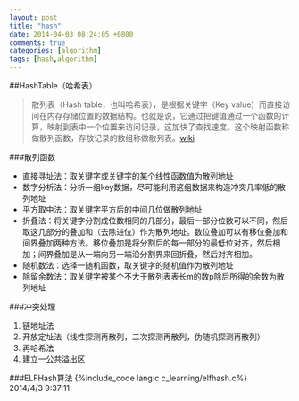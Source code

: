 ```yaml
---
layout: post
title: "hash"
date: 2014-04-03 08:24:05 +0800
comments: true
categories: [algorithm]
tags: [hash,algorithm]
---
```

##HashTable（哈希表）
> 散列表（Hash table，也叫哈希表），是根据关键字（Key value）而直接访问在内存存储位置的数据结构。也就是说，它通过把键值通过一个函数的计算，映射到表中一个位置来访问记录，这加快了查找速度。这个映射函数称做散列函数，存放记录的数组称做散列表。[wiki](http://zh.wikipedia.org/zh/%E5%93%88%E5%B8%8C%E8%A1%A8)  

###散列函数
* 直接寻址法：取关键字或关键字的某个线性函数值为散列地址  
* 数字分析法：分析一组key数据，尽可能利用这组数据来构造冲突几率低的散列地址  
* 平方取中法：取关键字平方后的中间几位做散列地址  
* 折叠法：将关键字分割成位数相同的几部分，最后一部分位数可以不同，然后取这几部分的叠加和（去除进位）作为散列地址。数位叠加可以有移位叠加和间界叠加两种方法。移位叠加是将分割后的每一部分的最低位对齐，然后相加；间界叠加是从一端向另一端沿分割界来回折叠，然后对齐相加。  
* 随机数法：选择一随机函数，取关键字的随机值作为散列地址  
* 除留余数法：取关键字被某个不大于散列表表长m的数p除后所得的余数为散列地址  
<!-- more -->

###冲突处理
1. 链地址法
2. 开放定址法（线性探测再散列，二次探测再散列，伪随机探测再散列）
3. 再哈希法
4. 建立一公共溢出区

###ELFHash算法
{%include_code lang:c c_learning/elfhash.c%}  
2014/4/3 9:37:11 

